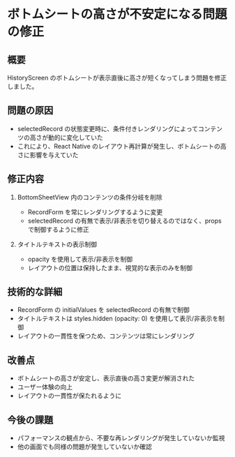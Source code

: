 # ボトムシートの高さが不安定になる問題の修正

## 概要
HistoryScreen のボトムシートが表示直後に高さが短くなってしまう問題を修正しました。

## 問題の原因
- selectedRecord の状態変更時に、条件付きレンダリングによってコンテンツの高さが動的に変化していた
- これにより、React Native のレイアウト再計算が発生し、ボトムシートの高さに影響を与えていた

## 修正内容
1. BottomSheetView 内のコンテンツの条件分岐を削除
   - RecordForm を常にレンダリングするように変更
   - selectedRecord の有無で表示/非表示を切り替えるのではなく、props で制御するように修正

2. タイトルテキストの表示制御
   - opacity を使用して表示/非表示を制御
   - レイアウトの位置は保持したまま、視覚的な表示のみを制御

## 技術的な詳細
- RecordForm の initialValues を selectedRecord の有無で制御
- タイトルテキストは styles.hidden (opacity: 0) を使用して表示/非表示を制御
- レイアウトの一貫性を保つため、コンテンツは常にレンダリング

## 改善点
- ボトムシートの高さが安定し、表示直後の高さ変更が解消された
- ユーザー体験の向上
- レイアウトの一貫性が保たれるように

## 今後の課題
- パフォーマンスの観点から、不要な再レンダリングが発生していないか監視
- 他の画面でも同様の問題が発生していないか確認

